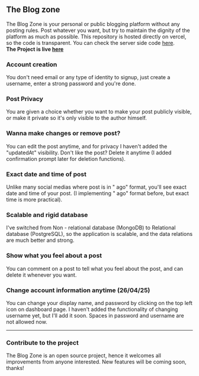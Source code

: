 ## The Blog zone
The Blog Zone is your personal or public blogging platform without any posting rules. Post whatever you want, but try to maintain the dignity of the platform as much as possible. This repository is hosted directly on vercel, so the code is transparent. You can check the server side code <a href="https://github.com/nitin-is-me/the-blog-zone-server/">here</a>. <br>
**The Project is live <a href="https://the-blog-zone.vercel.app">here</a>**
### Account creation
You don't need email or any type of identity to signup, just create a username, enter a strong password and you're done.
### Post Privacy
You are given a choice whether you want to make your post publicly visible, or make it private so it's only visible to the author himself.
### Wanna make changes or remove post?
You can edit the post anytime, and for privacy I haven't added the "updatedAt" visibility. Don't like the post? Delete it anytime (I added confirmation prompt later for deletion functions).
### Exact date and time of post
Unlike many social medias where post is in "<time> ago" format, you'll see exact date and time of your post. (I implementing "<time> ago" format before, but exact time is more practical).
### Scalable and rigid database
I've switched from Non - relational database (MongoDB) to Relational database (PostgreSQL), so the application is scalable, and the data relations are much better and strong.
### Show what you feel about a post
You can comment on a post to tell what you feel about the post, and can delete it whenever you want.

### Change account information anytime (26/04/25)
You can change your display name, and password by clicking on the top left icon on dashboard page. I haven't added the functionality of changing username yet, but I'll add it soon. Spaces in password and username are not allowed now.

--------------
### Contribute to the project
The Blog Zone is an open source project, hence it welcomes all improvements from anyone interested. New features will be coming soon, thanks!
